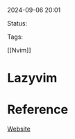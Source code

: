 
2024-09-06 20:01

Status:

Tags:

[[Nvim]]
# Lazyvim


# Reference

[Website](https://www.lazyvim.org/)

